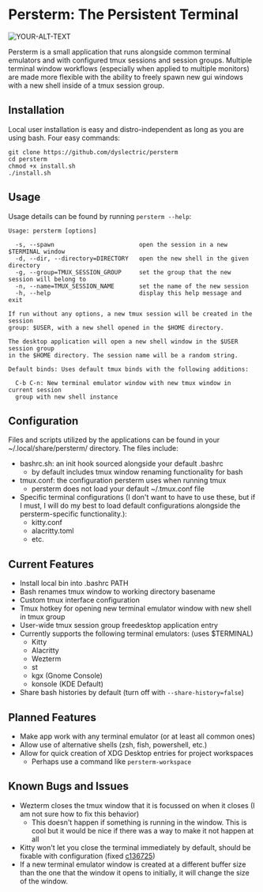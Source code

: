 # Persterm: The Persistent Terminal

<picture>
 <source media="(prefers-color-scheme: dark)" srcset="persterm-logo.png">
 <source media="(prefers-color-scheme: light)" srcset="persterm-logo.png">
 <img alt="YOUR-ALT-TEXT" src="YOUR-DEFAULT-IMAGE">
</picture>

Persterm is a small application that runs alongside common terminal emulators
and with configured tmux sessions and session groups. Multiple terminal window
workflows (especially when applied to multiple monitors) are made more flexible
with the ability to freely spawn new gui windows with a new shell inside of a
tmux session group.

## Installation 

Local user installation is easy and distro-independent as long as you are using
bash. Four easy commands:

```
git clone https://github.com/dyslectric/persterm
cd persterm
chmod +x install.sh
./install.sh
```

## Usage

Usage details can be found by running ```persterm --help```: 

```
Usage: persterm [options]

  -s, --spawn                        open the session in a new $TERMINAL window
  -d, --dir, --directory=DIRECTORY   open the new shell in the given directory
  -g, --group=TMUX_SESSION_GROUP     set the group that the new session will belong to
  -n, --name=TMUX_SESSION_NAME       set the name of the new session
  -h, --help                         display this help message and exit

If run without any options, a new tmux session will be created in the session
group: $USER, with a new shell opened in the $HOME directory.

The desktop application will open a new shell window in the $USER session group
in the $HOME directory. The session name will be a random string.

Default binds: Uses default tmux binds with the following additions:

  C-b C-n: New terminal emulator window with new tmux window in current session
  group with new shell instance
```

## Configuration

Files and scripts utilized by the applications can be found in your
~/.local/share/persterm/ directory. The files include:
  - bashrc.sh: an init hook sourced alongside your default .bashrc
    - by default includes tmux window renaming functionality for bash
  - tmux.conf: the configuration persterm uses when running tmux
    - persterm does not load your default ~/.tmux.conf file
  - Specific terminal configurations (I don't want to have to use these, but if
  I must, I will do my best to load default configurations alongside the
  persterm-specific functionality.):
    - kitty.conf
    - alacritty.toml
    - etc.

## Current Features

- Install local bin into .bashrc PATH
- Bash renames tmux window to working directory basename
- Custom tmux interface configuration
- Tmux hotkey for opening new terminal emulator window with new shell in tmux
group
- User-wide tmux session group freedesktop application entry
- Currently supports the following terminal emulators: (uses $TERMINAL)
    - Kitty
    - Alacritty
    - Wezterm
    - st
    - kgx (Gnome Console)
    - konsole (KDE Default)
- Share bash histories by default (turn off with ```--share-history=false```)

## Planned Features

- Make app work with any terminal emulator (or at least all common ones)
- Allow use of alternative shells (zsh, fish, powershell, etc.)
- Allow for quick creation of XDG Desktop entries for project workspaces
  - Perhaps use a command like ```persterm-workspace```

## Known Bugs and Issues

- Wezterm closes the tmux window that it is focussed on when it closes (I am not
sure how to fix this behavior)
  - This doesn't happen if something is running in the window. This is cool but
  it would be nice if there was a way to make it not happen at all
- Kitty won't let you close the terminal immediately by default, should be
fixable with configuration (fixed [c136725](https://github.com/Dyslectric/persterm/commit/c136725f281e6c35e0b2b35ed3b284fd0ffe5444))
- If a new terminal emulator window is created at a different buffer size than
the one that the window it opens to initially, it will change the size of the
window.

